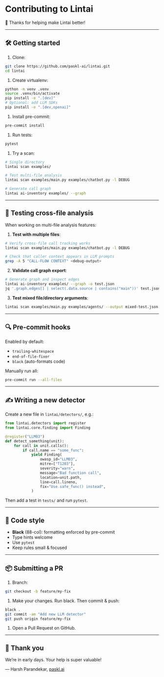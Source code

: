 # Contributing to Lintai

🚀 Thanks for helping make Lintai better!

---

## 🛠 Getting started

1. Clone:

```bash
git clone https://github.com/paskl-ai/lintai.git
cd lintai
```

1. Create virtualenv:

```bash
python -m venv .venv
source .venv/bin/activate
pip install -e ".[dev]"
# Optional: add LLM SDKs
pip install -e ".[dev,openai]"
```

1. Install pre-commit:

```bash
pre-commit install
```

1. Run tests:

```bash
pytest
```

1. Try a scan:

```bash
# Single directory
lintai scan examples/

# Test multi-file analysis
lintai scan examples/main.py examples/chatbot.py -l DEBUG

# Generate call graph
lintai ai-inventory examples/ --graph
```

---

## 🧪 Testing cross-file analysis

When working on multi-file analysis features:

1. **Test with multiple files**:

```bash
# Verify cross-file call tracking works
lintai scan examples/main.py examples/chatbot.py -l DEBUG

# Check that caller context appears in LLM prompts
grep -A 5 "CALL-FLOW CONTEXT" <debug-output>
```

2. **Validate call graph export**:

```bash
# Generate graph and inspect edges
lintai ai-inventory examples/ --graph -o test.json
jq '.graph.edges[] | select(.data.source | contains("main"))' test.json
```

3. **Test mixed file/directory arguments**:

```bash
lintai scan examples/main.py examples/agents/ --output mixed-test.json
```

---

## 🔍 Pre-commit hooks

Enabled by default:

- `trailing-whitespace`
- `end-of-file-fixer`
- `black` (auto-formats code)

Manually run all:

```bash
pre-commit run --all-files
```

---

## ✍️ Writing a new detector

Create a new file in `lintai/detectors/`, e.g.:

```python
from lintai.detectors import register
from lintai.core.finding import Finding

@register("LLM03")
def detect_something(unit):
    for call in unit.calls():
        if call.name == "some_func":
            yield Finding(
                owasp_id="LLM03",
                mitre=["T1203"],
                severity="warn",
                message="Bad function call",
                location=unit.path,
                line=call.lineno,
                fix="Use safe_func() instead",
            )
```

Then add a test in `tests/` and run `pytest`.

---

## 🎨 Code style

- **Black** (88-col): formatting enforced by pre-commit
- Type hints welcome
- Use `pytest`
- Keep rules small & focused

---

## 📦 Submitting a PR

1. Branch:

```bash
git checkout -b feature/my-fix
```

1. Make your changes. Run black. Then commit & push:

```bash
black .
git commit -am "Add new LLM detector"
git push origin feature/my-fix
```

1. Open a Pull Request on GitHub.

---

## 🙏 Thank you

We’re in early days. Your help is super valuable!

— Harsh Parandekar, [paskl.ai](https://paskl.ai)
